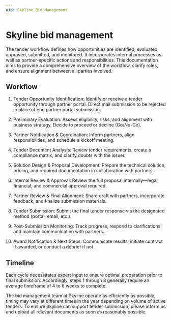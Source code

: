 ```yaml
---
uid: Skyline_Bid_Management
---
```


# Skyline bid management

The tender workflow defines how opportunities are identified, evaluated, approved, submitted, and monitored.
It incorporates internal processes as well as partner-specific actions and responsibilities. This documentation aims to provide a comprehensive overview of the workflow, clarify roles, and ensure alignment between all parties involved.

## Workflow

1. Tender Opportunity Identification: Identify or receive a tender opportunity through partner portal. Direct mail submission to be rejected in place of end partner portal submission.

1. Preliminary Evaluation: Assess eligibility, risks, and alignment with business strategy. Decide to proceed or decline (Go/No-Go).

1. Partner Notification & Coordination: Inform partners, align responsibilities, and schedule a kickoff meeting.

1. Tender Document Analysis: Review tender requirements, create a compliance matrix, and clarify doubts with the issuer.

1. Solution Design & Proposal Development: Prepare the technical solution, pricing, and required documentation in collaboration with partners.

1. Internal Review & Approval: Review the full proposal internally—legal, financial, and commercial approval required.

1. Partner Review & Final Alignment: Share draft with partners, incorporate feedback, and finalize submission materials.

1. Tender Submission: Submit the final tender response via the designated method (portal, email, etc.).

1. Post-Submission Monitoring: Track progress, respond to clarifications, and maintain communication with partners.

1. Award Notification & Next Steps: Communicate results, initiate contract if awarded, or conduct a debrief if not.

## Timeline

Each cycle necessitates expert input to ensure optimal preparation prior to final submission. Accordingly, steps 1 through 8 generally require an average timeframe of 4 to 6 weeks to complete.

The bid management team at Skyline operate as efficiently as possible, timing may vary at different times in the year depending on volume of active tenders.
To ensure Skyline can support tender submission, please inform us and upload all relevant documents as soon as reasonably possible.
